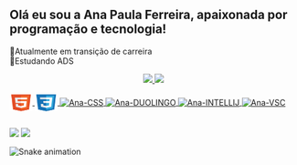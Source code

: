 
## Olá eu sou a Ana Paula Ferreira, apaixonada por programação e tecnologia!

🏢Atualmente em transição de carreira</br>
📖Estudando ADS
<div align="center">
  <a href="https://github.com/fpanap">
  <img height="180em" src="https://github-readme-stats.vercel.app/api?username=fpanap&show_icons=true&theme=dracula&include_all_commits=true&count_private=true"/>
  <img height="180em" src="https://github-readme-stats.vercel.app/api/top-langs/?username=fpanap&layout=compact&langs_count=7&theme=dracula"/>
</div>
<div style="display: inline_block"><br>
   <img align="center" alt="Ana-HTML" height="30" width="40" src="https://raw.githubusercontent.com/devicons/devicon/master/icons/html5/html5-original.svg">
  <img align="center" alt="Ana-CSS" height="30" width="40" src="https://raw.githubusercontent.com/devicons/devicon/master/icons/css3/css3-original.svg">
  <img align="center" alt="Ana-CSS" height="30" width="40" src="https://img.shields.io/badge/Java-ED8B00?style=for-the-badge&logo=java&logoColor=white">
  <img align="center" alt="Ana-DUOLINGO" height="20" width="70" src="https://img.shields.io/badge/Duolingo-58CC02?style=for-the-badge&logo=Duolingo&logoColor=white">
  <img align="center" alt="Ana-INTELLIJ" height="20" width="70" src="https://img.shields.io/badge/IntelliJ_IDEA-000000.svg?style=for-the-badge&logo=intellij-idea&logoColor=white">
 <img align="center" alt="Ana-VSC" height="20" width="70" src="https://img.shields.io/badge/Visual_Studio_Code-0078D4?style=for-the-badge&logo=visual%20studio%20code&logoColor=white">
  
  
  
</div>
  
  ##
 
<div> 
   	
 
  <a href = "mailto:fp_ana@live.com"><img src="https://img.shields.io/badge/-Hotmail-%23333?style=for-the-badge&logo=gmail&logoColor=white" target="_blank"></a>
  <a href="https://www.linkedin.com/in/ana-paula-ferreira-063709205/" target="_blank"><img src="https://img.shields.io/badge/-LinkedIn-%230077B5?style=for-the-badge&logo=linkedin&logoColor=white" target="_blank"></a> 
 
  ![Snake animation](https://github.com/fpanap/fpanap/blob/output/github-contribution-grid-snake.svg)
 
</div>

